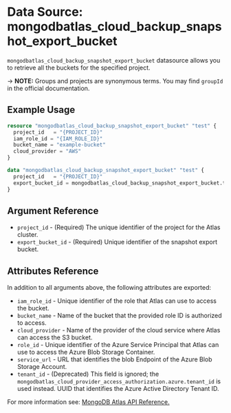 # Data Source: mongodbatlas_cloud_backup_snapshot_export_bucket

`mongodbatlas_cloud_backup_snapshot_export_bucket` datasource allows you to retrieve all the buckets for the specified project.


-> **NOTE:** Groups and projects are synonymous terms. You may find `groupId` in the official documentation.

## Example Usage

```terraform
resource "mongodbatlas_cloud_backup_snapshot_export_bucket" "test" {
  project_id   = "{PROJECT_ID}"
  iam_role_id = "{IAM_ROLE_ID}"
  bucket_name = "example-bucket"
  cloud_provider = "AWS"
}

data "mongodbatlas_cloud_backup_snapshot_export_bucket" "test" {
  project_id   = "{PROJECT_ID}"
  export_bucket_id = mongodbatlas_cloud_backup_snapshot_export_bucket.test.export_bucket_id
}
```

## Argument Reference

* `project_id` - (Required) The unique identifier of the project for the Atlas cluster.
* `export_bucket_id` - (Required) Unique identifier of the snapshot export bucket.

## Attributes Reference

In addition to all arguments above, the following attributes are exported:

* `iam_role_id` - Unique identifier of the role that Atlas can use to access the bucket.
* `bucket_name` - Name of the bucket that the provided role ID is authorized to access.
* `cloud_provider` - Name of the provider of the cloud service where Atlas can access the S3 bucket.
* `role_id` - Unique identifier of the Azure Service Principal that Atlas can use to access the Azure Blob Storage Container.
* `service_url` - URL that identifies the blob Endpoint of the Azure Blob Storage Account.
* `tenant_id` - (Deprecated) This field is ignored; the `mongodbatlas_cloud_provider_access_authorization.azure.tenant_id` is used instead. UUID that identifies the Azure Active Directory Tenant ID.




For more information see: [MongoDB Atlas API Reference.](https://docs.atlas.mongodb.com/reference/api/cloud-backup/export/create-one-export-bucket/)
